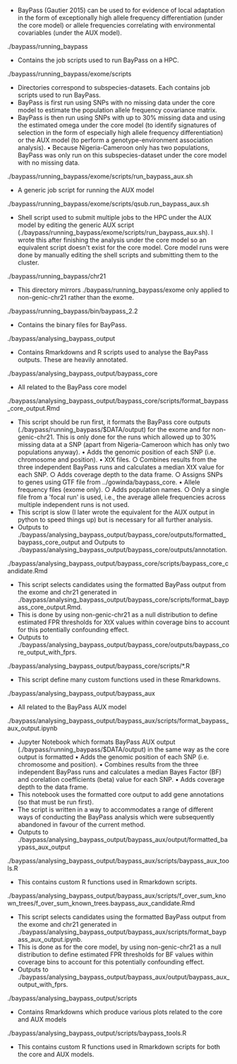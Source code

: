 - BayPass (Gautier 2015) can be used to for evidence of local adaptation in the form of exceptionally high allele frequency 
differentiation (under the core model) or allele frequencies correlating with environmental covariables (under the AUX model).

./baypass/running_baypass
- Contains the job scripts used to run BayPass on a HPC.

./baypass/running_baypass/exome/scripts
- Directories correspond to subspecies-datasets. Each contains job scripts used to run BayPass.
- BayPass is first run using SNPs with no missing data under the core model to estimate the population allele frequency covariance 
matrix.
- BayPass is then run using SNPs with up to 30% missing data and using the estimated omega under the core model (to identify 
signatures of selection in the form of especially high allele frequency differentiation) or the AUX model (to perform a 
genotype-environment association analysis).
	• Because Nigeria-Cameroon only has two populations, BayPass was only run on this subspecies-dataset under the core model with 
no missing data.

./baypass/running_baypass/exome/scripts/run_baypass_aux.sh
- A generic job script for running the AUX model

./baypass/running_baypass/exome/scripts/qsub.run_baypass_aux.sh
- Shell script used to submit multiple jobs to the HPC under the AUX model by editing the generic AUX script 
(./baypass/running_baypass/exome/scripts/run_baypass_aux.sh). I wrote this after finishing the analysis under the core model so an 
equivalent script doesn't exist for the core model. Core model runs were done by manually editing the shell scripts and submitting 
them to the cluster.

./baypass/running_baypass/chr21
- This directory mirrors ./baypass/running_baypass/exome only applied to non-genic-chr21 rather than the exome.

./baypass/running_baypass/bin/baypass_2.2
- Contains the binary files for BayPass.


./baypass/analysing_baypass_output
- Contains Rmarkdowns and R scripts used to analyse the BayPass outputs. These are heavily annotated.

./baypass/analysing_baypass_output/baypass_core
- All related to the BayPass core model

./baypass/analysing_baypass_output/baypass_core/scripts/format_baypass_core_output.Rmd
- This script should be run first, it formats the BayPass core outputs (./baypass/running_baypass/$DATA/output) for the exome and for 
non-genic-chr21. This is only done for the runs which allowed up to 30% missing data at a SNP (apart from Nigeria-Cameroon which has 
only two populations anyway).
	• Adds the genomic position of each SNP (i.e. chromosome and position).
	• XtX files.
		○ Combines results from the three independent BayPass runs and calculates a median XtX value for each SNP.
		○ Adds coverage depth to the data frame.
		○ Assigns SNPs to genes using GTF file from ../gowinda/baypass_core.
	• Allele frequency files (exome only).
		○ Adds population names.
		○ Only a single file from a 'focal run' is used, i.e., the average allele frequencies across multiple independent 
runs is not used.
- This script is slow (I later wrote the equivalent for the AUX output in python to speed things up) but is necessary for all further 
analysis.
- Outputs to ./baypass/analysing_baypass_output/baypass_core/outputs/formatted_baypass_core_output and Outputs to 
./baypass/analysing_baypass_output/baypass_core/outputs/annotation.

./baypass/analysing_baypass_output/baypass_core/scripts/baypass_core_candidate.Rmd
- This script selects candidates using the formatted BayPass output from the exome and chr21 generated in 
./baypass/analysing_baypass_output/baypass_core/scripts/format_baypass_core_output.Rmd.
- This is done by using non-genic-chr21 as a null distribution to define estimated FPR thresholds for XtX values within coverage bins 
to account for this potentially confounding effect.
- Outputs to ./baypass/analysing_baypass_output/baypass_core/outputs/baypass_core_output_with_fprs.

./baypass/analysing_baypass_output/baypass_core/scripts/*.R
- This script define many custom functions used in these Rmarkdowns.


./baypass/analysing_baypass_output/baypass_aux
- All related to the BayPass AUX model

./baypass/analysing_baypass_output/baypass_aux/scripts/format_baypass_aux_output.ipynb
- Jupyter Notebook which formats BayPass AUX output (./baypass/running_baypass/$DATA/output) in the same way as the core output is 
formatted
	• Adds the genomic position of each SNP (i.e. chromosome and position).
	• Combines results from the three independent BayPass runs and calculates a median Bayes Factor (BF) and corelation 
coefficients (beta) value for each SNP.
	• Adds coverage depth to the data frame.
- This notebook uses the formatted core output to add gene annotations (so that must be run first).
- The script is written in a way to accommodates a range of different ways of conducting the BayPass analysis which were subsequently 
abandoned in favour of the current method.
- Outputs to ./baypass/analysing_baypass_output/baypass_aux/output/formatted_baypass_aux_output

./baypass/analysing_baypass_output/baypass_aux/scripts/baypass_aux_tools.R
- This contains custom R functions used in Rmarkdown scripts.

./baypass/analysing_baypass_output/baypass_aux/scripts/f_over_sum_known_trees/f_over_sum_known_trees.baypass_aux_candidate.Rmd
- This script selects candidates using the formatted BayPass output from the exome and chr21 generated in 
./baypass/analysing_baypass_output/baypass_aux/scripts/format_baypass_aux_output.ipynb.
- This is done as for the core model, by using non-genic-chr21 as a null distribution to define estimated FPR thresholds for BF values 
within coverage bins to account for this potentially confounding effect.
- Outputs to ./baypass/analysing_baypass_output/baypass_aux/output/baypass_aux_output_with_fprs.


./baypass/analysing_baypass_output/scripts
- Contains Rmarkdowns which produce various plots related to the core and AUX models

./baypass/analysing_baypass_output/scripts/baypass_tools.R
- This contains custom R functions used in Rmarkdown scripts for both the core and AUX models.
